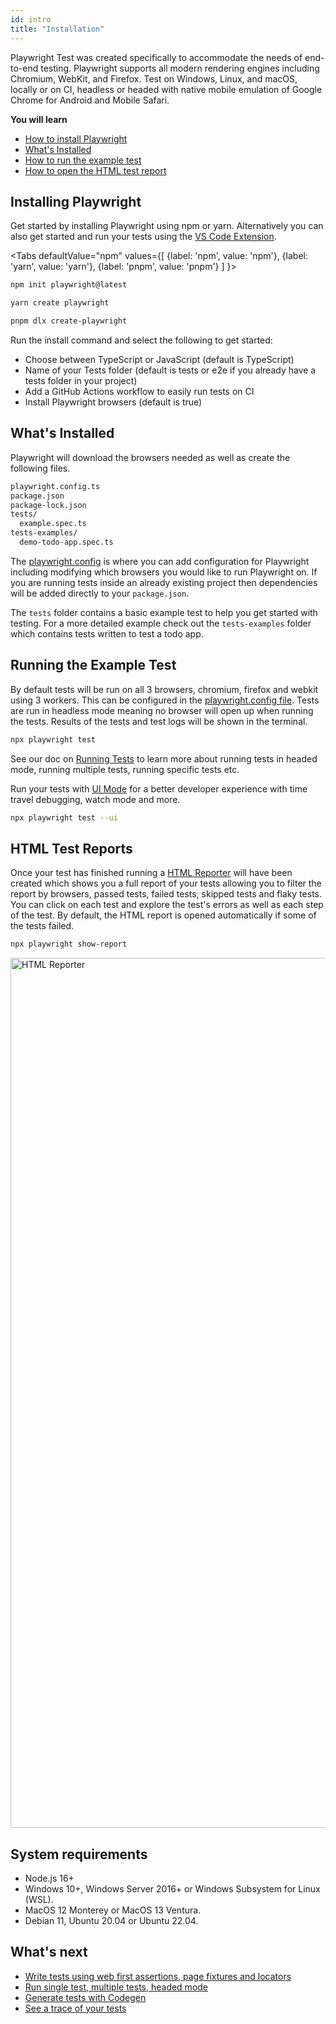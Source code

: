 ```yaml
---
id: intro
title: "Installation"
---
```


Playwright Test was created specifically to accommodate the needs of end-to-end testing. Playwright supports all modern rendering engines including Chromium, WebKit, and Firefox. Test on Windows, Linux, and macOS, locally or on CI, headless or headed with native mobile emulation of Google Chrome for Android and Mobile Safari.

**You will learn**

- [How to install Playwright](/intro.md#installing-playwright)
- [What's Installed](/intro.md#whats-installed)
- [How to run the example test](/intro.md#running-the-example-test)
- [How to open the HTML test report](/intro.md#html-test-reports)


## Installing Playwright

Get started by installing Playwright using npm or yarn. Alternatively you can also get started and run your tests using the [VS Code Extension](./getting-started-vscode.md).

<Tabs
  defaultValue="npm"
  values={[
    {label: 'npm', value: 'npm'},
    {label: 'yarn', value: 'yarn'},
    {label: 'pnpm', value: 'pnpm'}
  ]
}>
<TabItem value="npm">

```bash
npm init playwright@latest
```

</TabItem>

<TabItem value="yarn">

```bash
yarn create playwright
```

</TabItem>

<TabItem value="pnpm">

```bash
pnpm dlx create-playwright
```

</TabItem>
</Tabs>


Run the install command and select the following to get started:
 - Choose between TypeScript or JavaScript (default is TypeScript)
 - Name of your Tests folder (default is tests or e2e if you already have a tests folder in your project)
 - Add a GitHub Actions workflow to easily run tests on CI
 - Install Playwright browsers (default is true)


## What's Installed

Playwright will download the browsers needed as well as create the following files.

```bash
playwright.config.ts
package.json
package-lock.json
tests/
  example.spec.ts
tests-examples/
  demo-todo-app.spec.ts
```

The [playwright.config](./test-configuration.md) is where you can add configuration for Playwright including modifying which browsers you would like to run Playwright on. If you are running tests inside an already existing project then dependencies will be added directly to your `package.json`.

The `tests` folder contains a basic example test to help you get started with testing. For a more detailed example check out the `tests-examples` folder which contains tests written to test a todo app.

## Running the Example Test

By default tests will be run on all 3 browsers, chromium, firefox and webkit using 3 workers. This can be configured in the [playwright.config file](./test-configuration.md). Tests are run in headless mode meaning no browser will open up when running the tests. Results of the tests and test logs will be shown in the terminal.

```bash
npx playwright test
```

See our doc on [Running Tests](./running-tests.md) to learn more about running tests in headed mode, running multiple tests, running specific tests etc.

Run your tests with [UI Mode](./test-ui-mode.md) for a better developer experience with time travel debugging, watch mode and more.

```bash
npx playwright test --ui
```

## HTML Test Reports

Once your test has finished running a [HTML Reporter](./test-reporters.md#html-reporter) will have been created which shows you a full report of your tests allowing you to filter the report by browsers, passed tests, failed tests, skipped tests and flaky tests. You can click on each test and explore the test's errors as well as each step of the test. By default, the HTML report is opened automatically if some of the tests failed.

```bash
npx playwright show-report
```

<img width="1392" alt="HTML Reporter" src="https://user-images.githubusercontent.com/13063165/212743312-edf1e8ed-3fc2-48aa-9c93-24ae3e36504d.png" />

## System requirements

- Node.js 16+
- Windows 10+, Windows Server 2016+ or Windows Subsystem for Linux (WSL).
- MacOS 12 Monterey or MacOS 13 Ventura.
- Debian 11, Ubuntu 20.04 or Ubuntu 22.04.

## What's next

- [Write tests using web first assertions, page fixtures and locators](./writing-tests.md)
- [Run single test, multiple tests, headed mode](./running-tests.md)
- [Generate tests with Codegen](./codegen-intro.md)
- [See a trace of your tests](./trace-viewer-intro.md)
